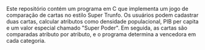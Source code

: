 Este repositório contém um programa em C que implementa um jogo de comparação de cartas no estilo Super Trunfo. Os usuários podem cadastrar duas cartas, calcular atributos como densidade populacional, PIB per capita e um valor especial chamado "Super Poder". Em seguida, as cartas são comparadas atributo por atributo, e o programa determina a vencedora em cada categoria.
